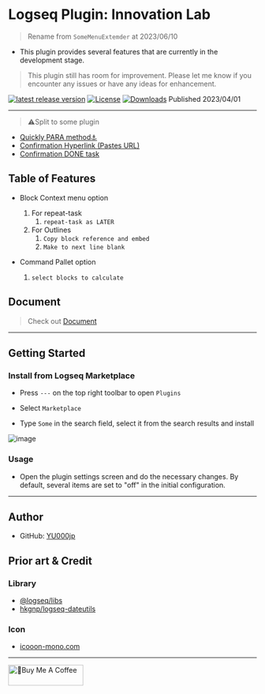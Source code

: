 # Logseq Plugin: Innovation Lab

> Rename from `SomeMenuExtemder` at 2023/06/10

- This plugin provides several features that are currently in the development stage.

> This plugin still has room for improvement. Please let me know if you encounter any issues or have any ideas for enhancement.

[![latest release version](https://img.shields.io/github/v/release/YU000jp/logseq-plugin-some-menu-extender)](https://github.com/YU000jp/logseq-plugin-some-menu-extender/releases)
[![License](https://img.shields.io/github/license/YU000jp/logseq-plugin-some-menu-extender?color=blue)](https://github.com/YU000jp/logseq-plugin-some-menu-extender/blob/main/LICENSE)
[![Downloads](https://img.shields.io/github/downloads/YU000jp/logseq-plugin-some-menu-extender/total.svg)](https://github.com/YU000jp/logseq-plugin-some-menu-extender/releases)
 Published 2023/04/01

---

> ⚠️Split to some plugin

- [Quickly PARA method⚓](https://github.com/YU000jp/logseq-plugin-quickly-para-method)
- [Confirmation Hyperlink (Pastes URL)](https://github.com/YU000jp/logseq-plugin-confirmation-hyperlink)
- [Confirmation DONE task](https://github.com/YU000jp/logseq-plugin-confirmation-done-task)

## Table of Features

- Block Context menu option
    1. For repeat-task
        1. `repeat-task as LATER`
    1. For Outlines
        1. `Copy block reference and embed`
        1. `Make to next line blank`

- Command Pallet option
    1. `select blocks to calculate`

## Document

> Check out [Document](https://github.com/YU000jp/logseq-plugin-some-menu-extender/wiki/Document)

---

## Getting Started

### Install from Logseq Marketplace

- Press `---` on the top right toolbar to open `Plugins`

- Select `Marketplace`

- Type `Some` in the search field, select it from the search results and install

![image](https://user-images.githubusercontent.com/111847207/229358935-9a6cfb57-4978-42fc-9197-a962c8ecca33.png)

### Usage

- Open the plugin settings screen and do the necessary changes. By default, several items are set to "off" in the initial configuration.

---

## Author

* GitHub: [YU000jp](https://github.com/YU000jp)

## Prior art & Credit

### Library

- [@logseq/libs](https://logseq.github.io/plugins/)
- [hkgnp/logseq-dateutils](https://github.com/hkgnp/logseq-dateutils)

### Icon

- [icooon-mono.com](https://icooon-mono.com/12611-%e3%83%a1%e3%83%8b%e3%83%a5%e3%83%bc%e3%81%ae%e3%83%95%e3%83%aa%e3%83%bc%e3%82%a2%e3%82%a4%e3%82%b3%e3%83%b316/)

---

<a href="https://www.buymeacoffee.com/yu000japan" target="_blank"><img src="https://cdn.buymeacoffee.com/buttons/v2/default-violet.png" alt="🍌Buy Me A Coffee" style="height: 42px;width: 152px" ></a>
